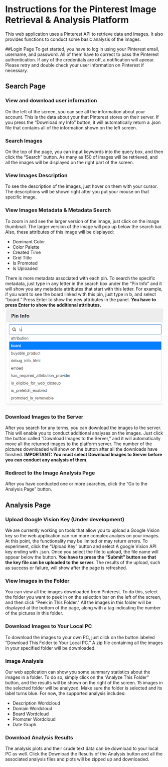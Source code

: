 # Instructions for the Pinterest Image Retrieval & Analysis Platform 
This web application uses a Pinterest API to retrieve data and images. It also provides functions to conduct some basic analysis of the images.

##Login Page
To get started, you have to log in using your Pinterest email, username, and password. All of them have to correct to pass the Pinterest authentication. If any of the credentials are off, a notification will apeear. Please retry and double check your user information on Pinterest if necessary.

## Search Page
### View and download user information
On the left of the screen, you can see all the information about your account. This is the data about your that Pinterest stores on their server. If you press the “Download my Info” button, it will automatically return a .json file that contains all of the information shown on the left screen.
### Search Images
On the top of the page, you can input keywords into the query box, and then click the “Search” button. As many as 150 of images will be retrieved, and all the images will be displayed on the right part of the screen. 
### View Images Description
To see the description of the images, just hover on them with your cursor. The descriptions will be shown right after you put your mouse on that specific image.
### View Images Metadata & Metadata Search
To zoom in and see the larger version of the image, just click on the image thumbnail. The larger version of the image will pop up below the search bar. Also, these attributes of this image will be displayed:
-	Dominant Color 
-	Color Palette
-	Created Time
-	Grid Title
-	Is Promoted
-	Is Uploaded

There is more metadata associated with each pin. To search the specific metadata, just type in any letter in the search box under the “Pin Info” and it will show you any metadata attributes that start with this letter. For example, if you want to see the board linked with this pin, just type in b, and select “board.” Press Enter to show the new attributes in the panel. **You have to press Enter to show the additional attributes.**
![](https://github.com/ReichYang/dil-pin/blob/master/search.png)


### Download Images to the Server
After you search for any terms, you can download the images to the server. This will enable you to conduct additional analyses on the images. Just click the button called “Download Images to the Server,” and it will automatically move all the returned images to the platform server. The number of the pictures downloaded will show on the button after all the downloads have finished. **IMPORTANT: You must select Download Images to Server before you can conduct any analysis of them.**

### Redirect to the Image Analysis Page
After you have conducted one or more searches, click the “Go to the Analysis Page” button.

## Analysis Page
### Upload Google Vision Key (Under development)
We are currently working on tools that allow you to upload a Google Vision key so the web application can run more complex analyes on your images. At this point, the functionality may be limited or may return errors. To experiment, click the “Upload Key” button and select A google Vision API key ending with .json. Once you select the file to upload, the file name will appear below the button. **You have to press the “Submit” button so that the key file can be uploaded to the server.** The results of the upload, such as success or failure, will show after the page is refreshed.
### View Images in the Folder
You can view all the images downloaded from Pinterest. To do this, select the folder you want to peek in on the selection bar on the left of the screen, and then click “Peek in This Folder." All the images in this folder will be displayed at the bottom of the page, along with a tag indicating the number of the pictures in this folder.
### Download Images to Your Local PC
To download the images to your own PC, just click on the button labeled “Download This Folder to Your Local PC.” A zip file containing all the images in your specified folder will be downloaded.
### Image Analysis
Our web application can show you some summary statistics about the images in a folder. To do so, simply click on the “Analyze This Folder” button, and the results will be shown on the right of the screen. 15 images in the selected folder will be analyzed. Make sure the folder is selected and its label turns blue. For now, the supported analysis includes:
-	Description Wordcloud
-	Domain Wordcloud
-	Board Wordcloud
-	Promoter Wordcloud
-	Date Graph
### Download Analysis Results
The analysis plots and their crude text data can be download to your local PC as well. Click the Download the Results of the Analysis button and all the associated analysis files and plots will be zipped up and downloaded.
